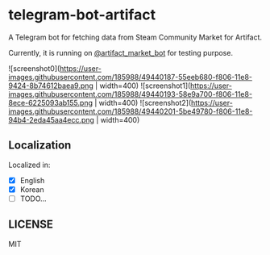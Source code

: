 # telegram-bot-artifact

A Telegram bot for fetching data from Steam Community Market for Artifact.

Currently, it is running on [@artifact_market_bot](http://telegram.me/artifact_market_bot) for testing purpose.

![screenshot0](https://user-images.githubusercontent.com/185988/49440187-55eeb680-f806-11e8-9424-8b74612baea9.png | width=400)
![screenshot1](https://user-images.githubusercontent.com/185988/49440193-58e9a700-f806-11e8-8ece-6225093ab155.png | width=400)
![screenshot2](https://user-images.githubusercontent.com/185988/49440201-5be49780-f806-11e8-94b4-2eda45aa4ecc.png | width=400)

## Localization

Localized in:

- [X] English
- [X] Korean
- [ ] TODO...

## LICENSE

MIT

